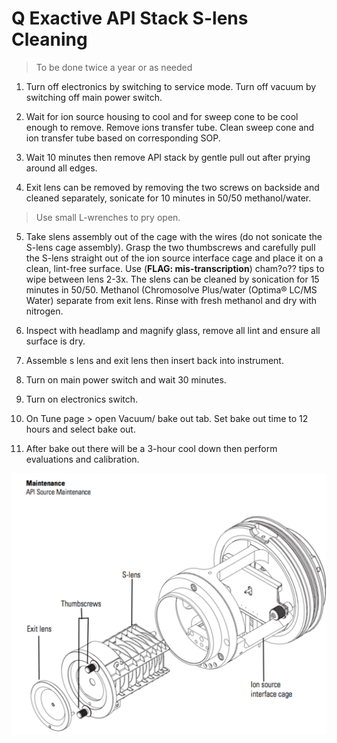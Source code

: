 # Q Exactive API Stack S-lens Cleaning

> To be done twice a year or as needed

1. Turn off electronics by switching to service mode. Turn off vacuum by switching off main power switch.

2. Wait for ion source housing to cool and for sweep cone to be cool enough to remove. Remove ions transfer tube. Clean sweep cone and ion transfer tube based on corresponding SOP. 

3. Wait 10 minutes then remove API stack by gentle pull out after prying around all edges. 

4. Exit lens can be removed by removing the two screws on backside and cleaned separately, sonicate for 10 minutes in 50/50 methanol/water.
> Use small L-wrenches to pry open.

5. Take slens assembly out of the cage with the wires (do not sonicate the S-lens cage assembly). Grasp the two thumbscrews and carefully pull the S-lens straight out of the ion source interface cage and place it on a clean, lint-free surface. Use (**FLAG: mis-transcription**) cham?o?? tips to wipe between lens 2-3x. The slens can be cleaned by sonication for 15 minutes in 50/50. Methanol (Chromosolve Plus/water (Optima® LC/MS Water) separate from exit lens. Rinse with fresh methanol and dry with nitrogen. 

6. Inspect with headlamp and magnify glass, remove all lint and ensure all surface is dry.

7. Assemble s lens and exit lens then insert back into instrument.

8. Turn on main power switch and wait 30 minutes. 

9. Turn on electronics switch.

10. On Tune page > open Vacuum/ bake out tab. Set bake out time to 12 hours and select bake out.

11. After bake out there will be a 3-hour cool down then perform evaluations and calibration.

![](/images/slens_cleaning-image01.png)